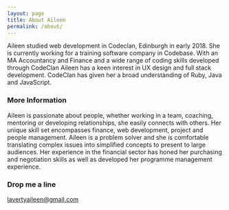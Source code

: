 ```yaml
---
layout: page
title: About Aileen
permalink: /about/
---
```


Aileen studied web development in Codeclan, Edinburgh in early 2018. She is currently working for a training software company in Codebase. With an MA Accountancy and Finance and a wide range of coding skills developed through CodeClan Aileen has a keen interest in UX design and full stack development. CodeClan has given her a broad understanding of Ruby, Java and JavaScript.

### More Information

Aileen is passionate about people, whether working in a team, coaching, mentoring or developing relationships, she easily connects with others. Her unique skill set encompasses finance, web development, project and people management. Aileen is a problem solver and she is comfortable translating complex issues into simplified concepts to present to large audiences. Her experience in the financial sector has honed her purchasing and negotiation skills as well as developed her programme management experience.

### Drop me a line

[lavertyaileen@gmail.com](mailto:lavertyaileen@gmail.com)
